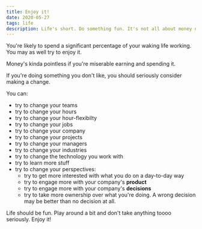 ```yaml
---
title: Enjoy it!
date: 2020-05-27
tags: life
description: Life's short. Do something fun. It's not all about money or status.
---
```


You're likely to spend a significant percentage of your waking life working. You may as well try to enjoy it.

Money's kinda pointless if you're miserable earning and spending it.

If you're doing something you don't like, you should seriously consider making a change.

You can:

- try to change your teams
- try to change your hours
- try to change your hour-flexibilty
- try to change your jobs
- try to change your company
- try to change your projects
- try to change your managers
- try to change your industries
- try to change the technology you work with
- try to learn more stuff
- try to change your perspectives:
  - try to get more interested with what you do on a day-to-day way
  - try to engage more with your company's **product**
  - try to engage more with your company's **decisions**
  - try to take more ownership over what you're doing. A wrong decision may be better than no decision at all.

Life should be fun. Play around a bit and don't take anything toooo seriously. Enjoy it!
